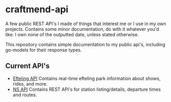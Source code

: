# craftmend-api
A few public REST API's I made of things that interest me or I use in my own projects. Contains some minor documentation, do with it whatever you'd like. I own none of the outputted date, unless stated otherwise.

This repository contains simple documentation to my public api's, including go-models for their response types.

## Current API's
 - [Efteling API](https://github.com/Mindgamesnl/craftmend-api/blob/master/efteling/README.md) Contains real-time efteling park information about shows, rides, and more.
 - [NS API](https://github.com/Mindgamesnl/craftmend-api/blob/master/ns/README.md) Contains REST API's for station listing/details, departure times and routes.
